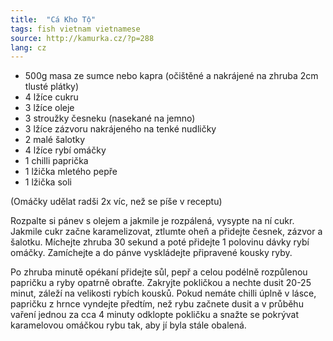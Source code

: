 ```yaml
---
title:  "Cá Kho Tộ"
tags: fish vietnam vietnamese
source: http://kamurka.cz/?p=288
lang: cz
---
```

* 500g masa ze sumce nebo kapra (očištěné a nakrájené na zhruba 2cm tlusté plátky)
* 4 lžíce cukru
* 3 lžíce oleje
* 3 stroužky česneku (nasekané na jemno)
* 3 lžíce zázvoru nakrájeného na tenké nudličky
* 2 malé šalotky
* 4 lžíce rybí omáčky
* 1 chilli paprička
* 1 lžička mletého pepře
* 1 lžička soli

(Omáčky udělat radši 2x víc, než se píše v receptu)

Rozpalte si pánev s olejem a jakmile je rozpálená, vysypte na ní cukr. Jakmile cukr začne karamelizovat, ztlumte oheň a přidejte česnek, zázvor a šalotku. Míchejte zhruba 30 sekund a poté přidejte 1 polovinu dávky rybí omáčky. Zamíchejte a do pánve vyskládejte připravené kousky ryby.

Po zhruba minutě opékaní přidejte sůl, pepř a celou podélně rozpůlenou papričku a ryby opatrně obraťte. Zakryjte pokličkou a nechte dusit 20-25 minut, záleží na velikosti rybích kousků. Pokud nemáte chilli úplně v lásce, papričku z hrnce vyndejte předtím, než rybu začnete dusit a v průběhu vaření jednou za cca 4 minuty odklopte pokličku a snažte se pokrývat karamelovou omáčkou rybu tak, aby jí byla stále obalená.
